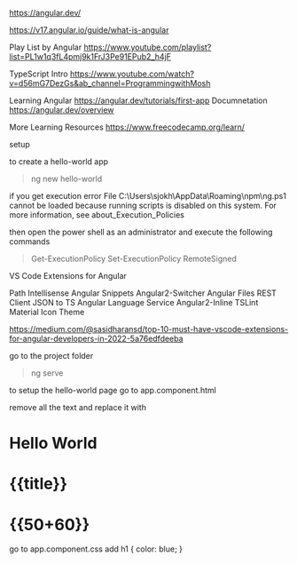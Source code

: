 
https://angular.dev/

https://v17.angular.io/guide/what-is-angular


Play List by Angular
https://www.youtube.com/playlist?list=PL1w1q3fL4pmj9k1FrJ3Pe91EPub2_h4jF

TypeScript Intro
https://www.youtube.com/watch?v=d56mG7DezGs&ab_channel=ProgrammingwithMosh

Learning Angular
https://angular.dev/tutorials/first-app
Documnetation
https://angular.dev/overview

More Learning Resources
https://www.freecodecamp.org/learn/


setup
>

to create a hello-world app
>ng new hello-world

if you get execution error 
 File C:\Users\sjokh\AppData\Roaming\npm\ng.ps1 cannot be loaded because running scripts is disabled on this
system. For more information, see about_Execution_Policies

then open the power shell as an administrator and execute the following commands

>Get-ExecutionPolicy
>Set-ExecutionPolicy RemoteSigned

VS Code Extensions for Angular

Path Intellisense
Angular Snippets
Angular2-Switcher
Angular Files
REST Client
JSON to TS
Angular Language Service
Angular2-Inline
TSLint
Material Icon Theme

https://medium.com/@sasidharansd/top-10-must-have-vscode-extensions-for-angular-developers-in-2022-5a76edfdeeba


go to the project folder 
>ng serve

to setup the hello-world page
go to 
app.component.html

remove all the text and replace it with 
<h1>Hello World</h1>
<h1>{{title}}</h1>
<h1>{{50+60}}</h1>

go to app.component.css 
add 
h1 {
    color: blue;
}


